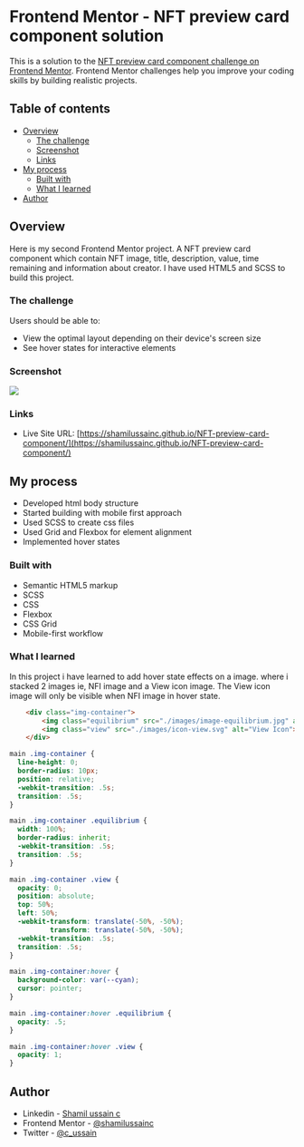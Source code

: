 # Frontend Mentor - NFT preview card component solution

This is a solution to the [NFT preview card component challenge on Frontend Mentor](https://www.frontendmentor.io/challenges/nft-preview-card-component-SbdUL_w0U). Frontend Mentor challenges help you improve your coding skills by building realistic projects. 

## Table of contents

- [Overview](#overview)
  - [The challenge](#the-challenge)
  - [Screenshot](#screenshot)
  - [Links](#links)
- [My process](#my-process)
  - [Built with](#built-with)
  - [What I learned](#what-i-learned)
- [Author](#author)


## Overview

Here is my second Frontend Mentor project. A NFT preview card component which contain NFT image, title, description, value, time remaining and information about creator. I have used HTML5 and SCSS to build this project.


### The challenge

Users should be able to:

- View the optimal layout depending on their device's screen size
- See hover states for interactive elements

### Screenshot

![](./screenshot.jpg)


### Links

<!-- - Solution URL: [Add solution URL here](https://your-solution-url.com) -->
- Live Site URL: [https://shamilussainc.github.io/NFT-preview-card-component/](https://shamilussainc.github.io/NFT-preview-card-component/)

## My process

- Developed html body structure
- Started building with mobile first approach
- Used SCSS to create css files
- Used Grid and Flexbox for element alignment
- Implemented hover states


### Built with

- Semantic HTML5 markup
- SCSS
- CSS
- Flexbox
- CSS Grid
- Mobile-first workflow


### What I learned

In this project i have learned to add hover state effects on a image. where i stacked 2 images ie, NFI image and a View icon image. The View icon image will only be visible when NFI image in hover state.

```html
	<div class="img-container">
		<img class="equilibrium" src="./images/image-equilibrium.jpg" alt="Image Equilibrium">
		<img class="view" src="./images/icon-view.svg" alt="View Icon">
	</div>
```
```css
main .img-container {
  line-height: 0;
  border-radius: 10px;
  position: relative;
  -webkit-transition: .5s;
  transition: .5s;
}

main .img-container .equilibrium {
  width: 100%;
  border-radius: inherit;
  -webkit-transition: .5s;
  transition: .5s;
}

main .img-container .view {
  opacity: 0;
  position: absolute;
  top: 50%;
  left: 50%;
  -webkit-transform: translate(-50%, -50%);
          transform: translate(-50%, -50%);
  -webkit-transition: .5s;
  transition: .5s;
}

main .img-container:hover {
  background-color: var(--cyan);
  cursor: pointer;
}

main .img-container:hover .equilibrium {
  opacity: .5;
}

main .img-container:hover .view {
  opacity: 1;
}
```

## Author

- Linkedin - [Shamil ussain c](https://www.linkedin.com/in/shamil-ussain-c-893282187/)
- Frontend Mentor - [@shamilussainc](https://www.frontendmentor.io/profile/shamilussainc)
- Twitter - [@c_ussain](https://twitter.com/c_ussain)
